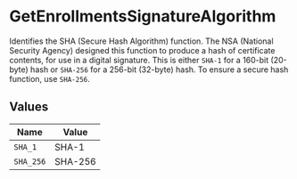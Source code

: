 # GetEnrollmentsSignatureAlgorithm

Identifies the SHA (Secure Hash Algorithm) function. The NSA (National Security Agency) designed this function to produce a hash of certificate contents, for use in a digital signature. This is either `SHA-1` for a 160-bit (20-byte) hash or `SHA-256` for a 256-bit (32-byte) hash. To ensure a secure hash function, use `SHA-256`.


## Values

| Name      | Value     |
| --------- | --------- |
| `SHA_1`   | SHA-1     |
| `SHA_256` | SHA-256   |